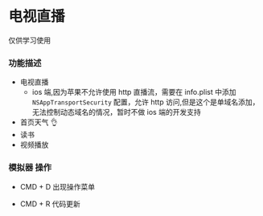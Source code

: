 # 电视直播

仅供学习使用

### 功能描述

- 电视直播
  - ios 端,因为苹果不允许使用 http 直播流，需要在 info.plist 中添加 `NSAppTransportSecurity` 配置，允许 http 访问,但是这个是单域名添加，无法控制动态域名的情况，暂时不做 ios 端的开发支持
- 首页天气 👌
- 读书
- 视频播放

### 模拟器 操作

- CMD + D 出现操作菜单

- CMD + R 代码更新

